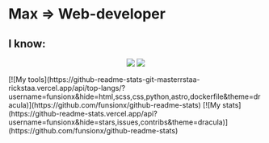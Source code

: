 # Max => Web-developer

## I know:
<p align="center">
<img src="https://img.shields.io/badge/TypeScript-007ACC?style=for-the-badge&logo=typescript&logoColor=white" />
<img src="https://img.shields.io/badge/React-20232A?style=for-the-badge&logo=react&logoColor=61DAFB" />
</p>
[![My tools](https://github-readme-stats-git-masterrstaa-rickstaa.vercel.app/api/top-langs/?username=funsionx&hide=html,scss,css,python,astro,dockerfile&theme=dracula)](https://github.com/funsionx/github-readme-stats)
[![My stats](https://github-readme-stats.vercel.app/api?username=funsionx&hide=stars,issues,contribs&theme=dracula)](https://github.com/funsionx/github-readme-stats)

